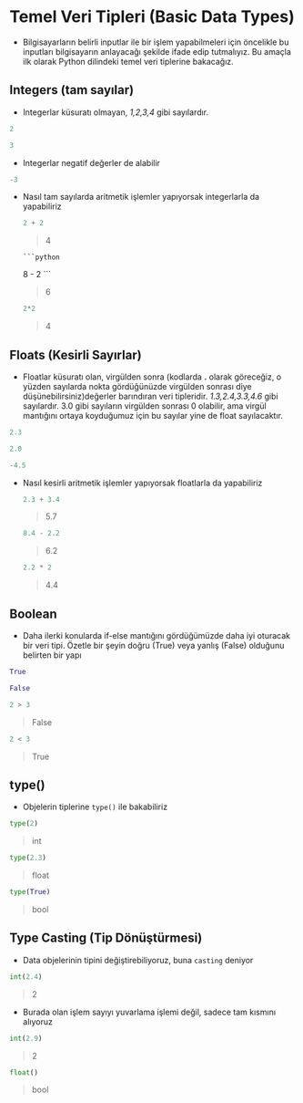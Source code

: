 # Temel Veri Tipleri (Basic Data Types)

- Bilgisayarların belirli inputlar ile bir işlem yapabilmeleri için öncelikle bu inputları bilgisayarın anlayacağı şekilde ifade edip tutmalıyız. Bu amaçla ilk olarak Python dilindeki temel veri tiplerine bakacağız.



## Integers (tam sayılar)

* Integerlar küsuratı olmayan, *1,2,3,4* gibi sayılardır.

  

```python
2
```

```python
3
```
* Integerlar negatif değerler de alabilir

```python
-3
```

* Nasıl tam sayılarda aritmetik işlemler yapıyorsak integerlarla da yapabiliriz

    ```python
    2 + 2
    ```

    > 4
    
      ```python
    8 - 2
      ```
  
    > 6
  
  ```python
  2*2
  ```

	> 4
  



## Floats (Kesirli Sayırlar)

* Floatlar küsuratı olan, virgülden sonra (kodlarda **.** olarak göreceğiz, o yüzden sayılarda nokta gördüğünüzde virgülden sonrası diye düşünebilirsiniz)değerler barındıran veri tipleridir. *1.3,2.4,3.3,4.6* gibi sayılardır. 3.0 gibi sayıların virgülden sonrası 0 olabilir, ama virgül mantığını ortaya koyduğumuz için bu sayılar yine de float sayılacaktır.


```python
2.3
```

```python
2.0
```

```python
-4.5
```

* Nasıl kesirli aritmetik işlemler yapıyorsak floatlarla da yapabiliriz

  ```python
  2.3 + 3.4
  ```

	> 5.7
  
    ```python
  8.4 - 2.2
    ```
    > 6.2
  
  ```python
  2.2 * 2
  ```

	> 4.4
  
## Boolean

* Daha ilerki konularda if-else mantığını gördüğümüzde daha iyi oturacak bir veri tipi. Özetle bir şeyin doğru (True) veya yanlış (False) olduğunu belirten bir yapı


```python
True
```

```python
False
```



```python
2 > 3
```

> False

```python
2 < 3
```
  > True



## type()

* Objelerin tiplerine `type()` ile bakabiliriz

  

```python
type(2)
```

> int

```python
type(2.3)
```
  > float

```python
type(True)
```

> bool



## Type Casting (Tip Dönüştürmesi)

* Data objelerinin tipini değiştirebiliyoruz, buna `casting` deniyor

  

```python
int(2.4)
```

> 2

* Burada olan işlem sayıyı yuvarlama işlemi değil, sadece tam kısmını alıyoruz

```python
int(2.9)
```
  > 2

```python
float()
```

> bool

